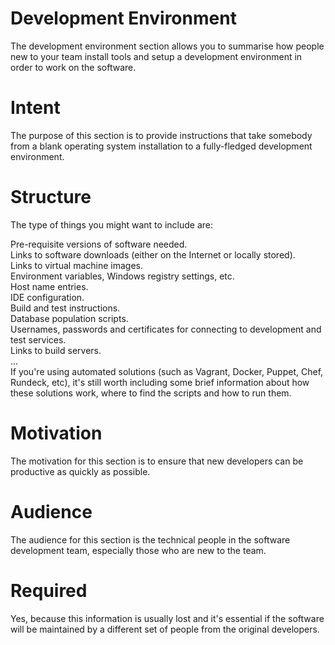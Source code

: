 # Development Environment
The development environment section allows you to summarise how people new to your team install tools and setup a development environment in order to work on the software.

# Intent
The purpose of this section is to provide instructions that take somebody from a blank operating system installation to a fully-fledged development environment.

# Structure
The type of things you might want to include are:

Pre-requisite versions of software needed.<br>
Links to software downloads (either on the Internet or locally stored).<br>
Links to virtual machine images.<br>
Environment variables, Windows registry settings, etc.<br>
Host name entries.<br>
IDE configuration.<br>
Build and test instructions.<br>
Database population scripts.<br>
Usernames, passwords and certificates for connecting to development and test services.<br>
Links to build servers.<br>
...<br>
If you're using automated solutions (such as Vagrant, Docker, Puppet, Chef, Rundeck, etc), it's still worth including some brief information about how these solutions work, where to find the scripts and how to run them.

# Motivation
The motivation for this section is to ensure that new developers can be productive as quickly as possible.

# Audience
The audience for this section is the technical people in the software development team, especially those who are new to the team.

# Required
Yes, because this information is usually lost and it's essential if the software will be maintained by a different set of people from the original developers.